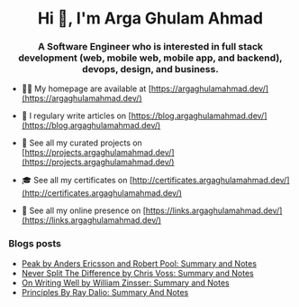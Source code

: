 <h1 align="center">Hi 👋, I'm Arga Ghulam Ahmad</h1>
<h3 align="center">A Software Engineer who is interested in full stack development (web, mobile web, mobile app, and backend), devops, design, and business.</h3>

- 👨‍💻 My homepage are available at [https://argaghulamahmad.dev/](https://argaghulamahmad.dev/)

- 📝 I regulary write articles on [https://blog.argaghulamahmad.dev/](https://blog.argaghulamahmad.dev/)

- 🚧 See all my curated projects on [https://projects.argaghulamahmad.dev/](https://projects.argaghulamahmad.dev/)

- 🎓 See all my certificates on [http://certificates.argaghulamahmad.dev/](http://certificates.argaghulamahmad.dev/)

- 🔗 See all my online presence on [https://links.argaghulamahmad.dev/](https://links.argaghulamahmad.dev/)

### Blogs posts
<!-- BLOG-POST-LIST:START -->
- [Peak by Anders Ericsson and Robert Pool: Summary and Notes](https://blog.argaghulamahmad.dev/2021/11/01/peak-by-anders-ericsson-and-robert-pool-summary-and-notes/)
- [Never Split The Difference by Chris Voss: Summary and Notes](https://blog.argaghulamahmad.dev/2021/11/01/never-split-the-difference-by-chris-voss-summary-and-notes/)
- [On Writing Well by William Zinsser: Summary and Notes](https://blog.argaghulamahmad.dev/2021/11/01/on-writing-well-by-william-zinsser-summary-and-notes/)
- [Principles By Ray Dalio: Summary And Notes](https://blog.argaghulamahmad.dev/2021/11/01/principles-by-ray-dalio-summary-and-notes/)
<!-- BLOG-POST-LIST:END -->

